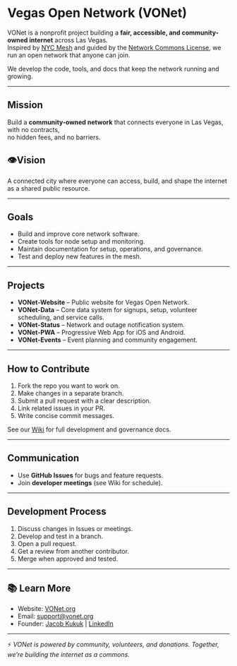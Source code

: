 # Vegas Open Network (VONet)

VONet is a nonprofit project building a **fair, accessible, and community-owned internet** across Las Vegas.  
Inspired by [NYC Mesh](https://nycmesh.net) and guided by the [Network Commons License]([https://networkcommons.org/ncl/](https://wiki.vonet.org/index.php?title=Network_Commons_License)),
we run an open network that anyone can join.

We develop the code, tools, and docs that keep the network running and growing.

---

## Mission
Build a **community-owned network** that connects everyone in Las Vegas, with no contracts,  
no hidden fees, and no barriers.

## 👁Vision
A connected city where everyone can access, build, and shape the internet  
as a shared public resource.

---

## Goals
- Build and improve core network software.  
- Create tools for node setup and monitoring.  
- Maintain documentation for setup, operations, and governance.  
- Test and deploy new features in the mesh.  

---

## Projects
- **VONet-Website** – Public website for Vegas Open Network.  
- **VONet-Data** – Core data system for signups, setup, volunteer scheduling, and service calls.  
- **VONet-Status** – Network and outage notification system.  
- **VONet-PWA** – Progressive Web App for iOS and Android.  
- **VONet-Events** – Event planning and community engagement.  

---

## How to Contribute
1. Fork the repo you want to work on.  
2. Make changes in a separate branch.  
3. Submit a pull request with a clear description.  
4. Link related issues in your PR.  
5. Write concise commit messages.  

See our [Wiki](https://wiki.vonet.org/) for full development and governance docs.

---

## Communication
- Use **GitHub Issues** for bugs and feature requests.  
- Join **developer meetings** (see Wiki for schedule).  

---

## Development Process
1. Discuss changes in Issues or meetings.  
2. Develop and test in a branch.  
3. Open a pull request.  
4. Get a review from another contributor.  
5. Merge when approved and tested.  

---

## 📚 Learn More
- Website: [VONet.org](https://vonet.org)  
- Email: [support@vonet.org](mailto:support@vonet.org)  
- Founder: [Jacob Kukuk](https://jacobkukuk.com) | [LinkedIn](https://www.linkedin.com/in/jacobkukuk/)  

---

⚡ *VONet is powered by community, volunteers, and donations. Together, we’re building the internet as a commons.*
